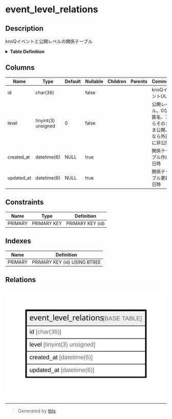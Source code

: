 # event_level_relations

## Description

knoQイベントと公開レベルの関係テーブル

<details>
<summary><strong>Table Definition</strong></summary>

```sql
CREATE TABLE `event_level_relations` (
  `id` char(36) NOT NULL,
  `level` tinyint(3) unsigned NOT NULL DEFAULT 0,
  `created_at` datetime(6) DEFAULT NULL,
  `updated_at` datetime(6) DEFAULT NULL,
  PRIMARY KEY (`id`)
) ENGINE=InnoDB DEFAULT CHARSET=utf8mb3
```

</details>

## Columns

| Name | Type | Default | Nullable | Children | Parents | Comment |
| ---- | ---- | ------- | -------- | -------- | ------- | ------- |
| id | char(36) |  | false |  |  | knoQイベントUUID |
| level | tinyint(3) unsigned | 0 | false |  |  | 公開レベル。0なら匿名、1ならそのまま公開、2なら外部に非公開 |
| created_at | datetime(6) | NULL | true |  |  | 関係テーブル作成日時 |
| updated_at | datetime(6) | NULL | true |  |  | 関係テーブル更新日時 |

## Constraints

| Name | Type | Definition |
| ---- | ---- | ---------- |
| PRIMARY | PRIMARY KEY | PRIMARY KEY (id) |

## Indexes

| Name | Definition |
| ---- | ---------- |
| PRIMARY | PRIMARY KEY (id) USING BTREE |

## Relations

![er](event_level_relations.svg)

---

> Generated by [tbls](https://github.com/k1LoW/tbls)
